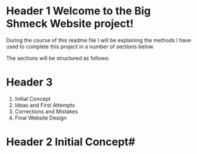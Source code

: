 # Header 1 Welcome to the Big Shmeck Website project! #

During the course of this readme file I will be explaining the methods I have used to complete this project in a number of sections below.

The sections will be structured as follows:

# Header 3 
1. Initial Concept
2. Ideas and First Attempts
3. Corrections and Mistakes
4. Final Website Design
#

# Header 2 Initial Concept#

